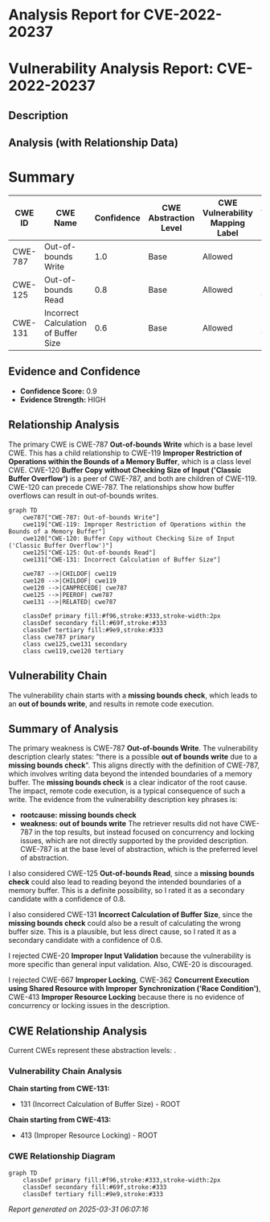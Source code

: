 # Analysis Report for CVE-2022-20237

# Vulnerability Analysis Report: CVE-2022-20237

## Description



## Analysis (with Relationship Data)

# Summary
| CWE ID | CWE Name | Confidence | CWE Abstraction Level | CWE Vulnerability Mapping Label | CWE-Vulnerability Mapping Notes |
|---|---|---|---|---|---|
| CWE-787 | Out-of-bounds Write | 1.0 | Base | Allowed | Primary CWE |
| CWE-125 | Out-of-bounds Read | 0.8 | Base | Allowed | Secondary Candidate |
| CWE-131 | Incorrect Calculation of Buffer Size | 0.6 | Base | Allowed | Secondary Candidate |

## Evidence and Confidence

*   **Confidence Score:** 0.9
*   **Evidence Strength:** HIGH

## Relationship Analysis
The primary CWE is CWE-787 **Out-of-bounds Write** which is a base level CWE. This has a child relationship to CWE-119 **Improper Restriction of Operations within the Bounds of a Memory Buffer**, which is a class level CWE. CWE-120 **Buffer Copy without Checking Size of Input ('Classic Buffer Overflow')** is a peer of CWE-787, and both are children of CWE-119. CWE-120 can precede CWE-787. The relationships show how buffer overflows can result in out-of-bounds writes.

```mermaid
graph TD
    cwe787["CWE-787: Out-of-bounds Write"]
    cwe119["CWE-119: Improper Restriction of Operations within the Bounds of a Memory Buffer"]
    cwe120["CWE-120: Buffer Copy without Checking Size of Input ('Classic Buffer Overflow')"]
    cwe125["CWE-125: Out-of-bounds Read"]
    cwe131["CWE-131: Incorrect Calculation of Buffer Size"]
    
    cwe787 -->|CHILDOF| cwe119
    cwe120 -->|CHILDOF| cwe119
    cwe120 -->|CANPRECEDE| cwe787
    cwe125 -->|PEEROF| cwe787
    cwe131 -->|RELATED| cwe787
    
    classDef primary fill:#f96,stroke:#333,stroke-width:2px
    classDef secondary fill:#69f,stroke:#333
    classDef tertiary fill:#9e9,stroke:#333
    class cwe787 primary
    class cwe125,cwe131 secondary
    class cwe119,cwe120 tertiary
```

## Vulnerability Chain
The vulnerability chain starts with a **missing bounds check**, which leads to an **out of bounds write**, and results in remote code execution.

## Summary of Analysis
The primary weakness is CWE-787 **Out-of-bounds Write**.
The vulnerability description clearly states: "there is a possible **out of bounds write** due to a **missing bounds check**". This aligns directly with the definition of CWE-787, which involves writing data beyond the intended boundaries of a memory buffer. The **missing bounds check** is a clear indicator of the root cause. The impact, remote code execution, is a typical consequence of such a write.
The evidence from the vulnerability description key phrases is:
- **rootcause:** **missing bounds check**
- **weakness:** **out of bounds write**
The retriever results did not have CWE-787 in the top results, but instead focused on concurrency and locking issues, which are not directly supported by the provided description.
CWE-787 is at the base level of abstraction, which is the preferred level of abstraction.

I also considered CWE-125 **Out-of-bounds Read**, since a **missing bounds check** could also lead to reading beyond the intended boundaries of a memory buffer. This is a definite possibility, so I rated it as a secondary candidate with a confidence of 0.8.

I also considered CWE-131 **Incorrect Calculation of Buffer Size**, since the **missing bounds check** could also be a result of calculating the wrong buffer size. This is a plausible, but less direct cause, so I rated it as a secondary candidate with a confidence of 0.6.

I rejected CWE-20 **Improper Input Validation** because the vulnerability is more specific than general input validation. Also, CWE-20 is discouraged.

I rejected CWE-667 **Improper Locking**, CWE-362 **Concurrent Execution using Shared Resource with Improper Synchronization ('Race Condition')**, CWE-413 **Improper Resource Locking** because there is no evidence of concurrency or locking issues in the description.


## CWE Relationship Analysis

Current CWEs represent these abstraction levels: .


### Vulnerability Chain Analysis

**Chain starting from CWE-131:**
- 131 (Incorrect Calculation of Buffer Size) - ROOT


**Chain starting from CWE-413:**
- 413 (Improper Resource Locking) - ROOT



### CWE Relationship Diagram

```mermaid
graph TD
    classDef primary fill:#f96,stroke:#333,stroke-width:2px
    classDef secondary fill:#69f,stroke:#333
    classDef tertiary fill:#9e9,stroke:#333
```



*Report generated on 2025-03-31 06:07:16*
